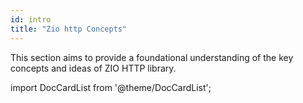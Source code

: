 ```yaml
---
id: intro
title: "Zio http Concepts"
---
```


This section aims to provide a foundational understanding of the key concepts and ideas of ZIO HTTP library. 

import DocCardList from '@theme/DocCardList';

<DocCardList />